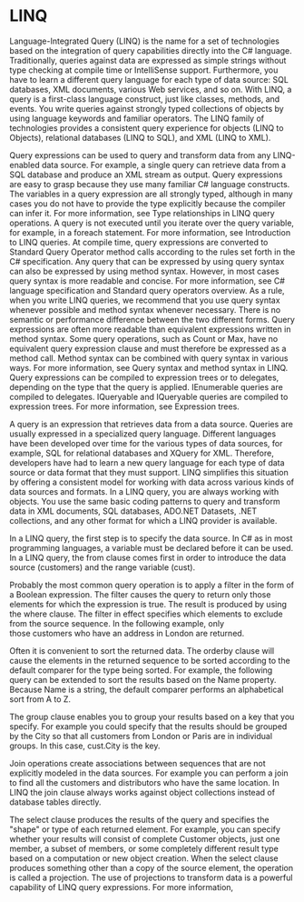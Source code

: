 # LINQ
Language-Integrated Query (LINQ) is the name for a set of technologies based on the integration of query capabilities directly into the C# language. Traditionally, queries against data are expressed as simple strings without type checking at compile time or IntelliSense support. Furthermore, you have to learn a different query language for each type of data source: SQL databases, XML documents, various Web services, and so on. With LINQ, a query is a first-class language construct, just like classes, methods, and events. You write queries against strongly typed collections of objects by using language keywords and familiar operators. The LINQ family of technologies provides a consistent query experience for objects (LINQ to Objects), relational databases (LINQ to SQL), and XML (LINQ to XML).

Query expressions can be used to query and transform data from any LINQ-enabled data source. For example, a single query can retrieve data from a SQL database and produce an XML stream as output.
Query expressions are easy to grasp because they use many familiar C# language constructs.
The variables in a query expression are all strongly typed, although in many cases you do not have to provide the type explicitly because the compiler can infer it. For more information, see Type relationships in LINQ query operations.
A query is not executed until you iterate over the query variable, for example, in a foreach statement. For more information, see Introduction to LINQ queries.
At compile time, query expressions are converted to Standard Query Operator method calls according to the rules set forth in the C# specification. Any query that can be expressed by using query syntax can also be expressed by using method syntax. However, in most cases query syntax is more readable and concise. For more information, see C# language specification and Standard query operators overview.
As a rule, when you write LINQ queries, we recommend that you use query syntax whenever possible and method syntax whenever necessary. There is no semantic or performance difference between the two different forms. Query expressions are often more readable than equivalent expressions written in method syntax.
Some query operations, such as Count or Max, have no equivalent query expression clause and must therefore be expressed as a method call. Method syntax can be combined with query syntax in various ways. For more information, see Query syntax and method syntax in LINQ.
Query expressions can be compiled to expression trees or to delegates, depending on the type that the query is applied. IEnumerable<T> queries are compiled to delegates. IQueryable and IQueryable<T> queries are compiled to expression trees. For more information, see Expression trees.

A query is an expression that retrieves data from a data source. Queries are usually expressed in a specialized query language. Different languages have been developed over time for the various types of data sources, for example, SQL for relational databases and XQuery for XML. Therefore, developers have had to learn a new query language for each type of data source or data format that they must support. LINQ simplifies this situation by offering a consistent model for working with data across various kinds of data sources and formats. In a LINQ query, you are always working with objects. You use the same basic coding patterns to query and transform data in XML documents, SQL databases, ADO.NET Datasets, .NET collections, and any other format for which a LINQ provider is available.




In a LINQ query, the first step is to specify the data source. In C# as in most programming languages, a variable must be declared before it can be used. In a LINQ query, the from clause comes first in order to introduce the data source (customers) and the range variable (cust).

Probably the most common query operation is to apply a filter in the form of a Boolean expression. The filter causes the query to return only those elements for which the expression is true. The result is produced by using the where clause. The filter in effect specifies which elements to exclude from the source sequence. In the following example, only those customers who have an address in London are returned.

Often it is convenient to sort the returned data. The orderby clause will cause the elements in the returned sequence to be sorted according to the default comparer for the type being sorted. For example, the following query can be extended to sort the results based on the Name property. Because Name is a string, the default comparer performs an alphabetical sort from A to Z.

The group clause enables you to group your results based on a key that you specify. For example you could specify that the results should be grouped by the City so that all customers from London or Paris are in individual groups. In this case, cust.City is the key.

Join operations create associations between sequences that are not explicitly modeled in the data sources. For example you can perform a join to find all the customers and distributors who have the same location. In LINQ the join clause always works against object collections instead of database tables directly.

The select clause produces the results of the query and specifies the "shape" or type of each returned element. For example, you can specify whether your results will consist of complete Customer objects, just one member, a subset of members, or some completely different result type based on a computation or new object creation. When the select clause produces something other than a copy of the source element, the operation is called a projection. The use of projections to transform data is a powerful capability of LINQ query expressions. For more information,
